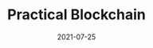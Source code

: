 ---
title: Practical Blockchain
link: "https://www.youtube.com/channel/UCJCPs6IQ5SiDanwFg1RMysQ"
image: ../assets/images/practical-blockchain.png
summary: Youtube channel for practical blockchain development tutorials
date:  2021-07-25
end_date: ongoing
credits:
---